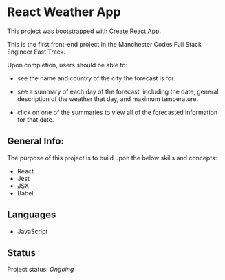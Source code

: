 # React Weather App

This project was bootstrapped with [Create React App](https://github.com/facebook/create-react-app).

This is the first front-end project in the Manchester Codes Full Stack Engineer Fast Track.

Upon completion, users should be able to:
* see the name and country of the city the forecast is for.

* see a summary of each day of the forecast, including the date, general description of the weather that day, and maximum temperature.

* click on one of the summaries to view all of the forecasted information for that date.

## General Info:

The purpose of this project is to build upon the below skills and concepts:

* React
* Jest
* JSX
* Babel

## Languages

* JavaScript

## Status

Project status: _Ongoing_


